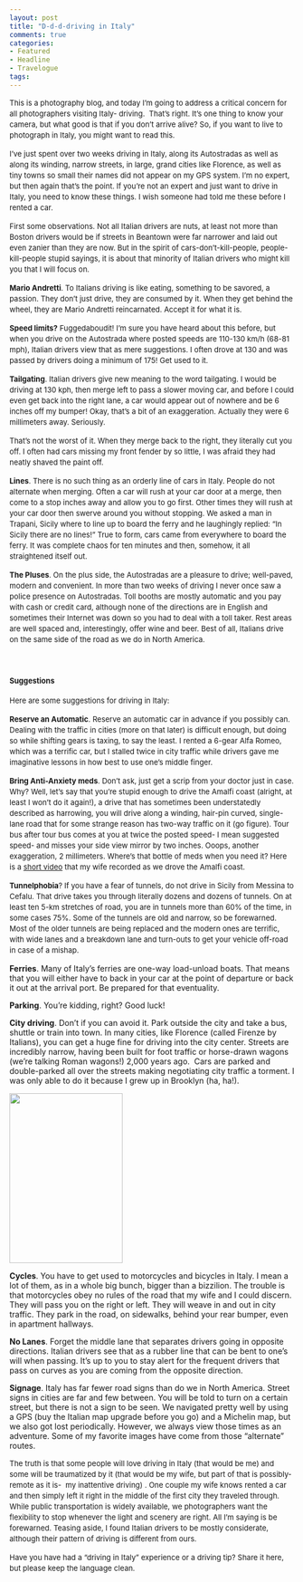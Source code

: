 ```yaml
---
layout: post
title: "D-d-d-driving in Italy"
comments: true
categories:
- Featured
- Headline
- Travelogue
tags:
---
```

<span style="font-size: 13px; line-height: 19px;">This is a photography blog, and today I’m going to address a critical concern for all photographers visiting Italy- driving.  That’s right. It’s one thing to know your camera, but what good is that if you don’t arrive alive? So, if you want to live to photograph in Italy, you might want to read this.</span>

<span style="font-size: 13px; line-height: 19px;">I’ve just spent over two weeks driving in Italy, along its Autostradas as well as along its winding, narrow streets, in large, grand cities like Florence, as well as tiny towns so small their names did not appear on my GPS system. I’m no expert, but then again that’s the point. If you’re not an expert and just want to drive in Italy, you need to know these things. I wish someone had told me these before I rented a car.</span>

<span style="font-size: 13px; line-height: 19px;">First some observations. Not all Italian drivers are nuts, at least not more than Boston drivers would be if streets in Beantown were far narrower and laid out even zanier than they are now. But in the spirit of cars-don’t-kill-people, people-kill-people stupid sayings, it is about that minority of Italian drivers who might kill you that I will focus on.</span>

<strong style="font-size: 13px; line-height: 19px;">Mario Andretti</strong><span style="font-size: 13px; line-height: 19px;">. To Italians driving is like eating, something to be savored, a passion. They don’t just drive, they are consumed by it. When they get behind the wheel, they are Mario Andretti reincarnated. Accept it for what it is.</span>

<strong style="font-size: 13px; line-height: 19px;">Speed limits?</strong><span style="font-size: 13px; line-height: 19px;"> Fuggedaboudit! I’m sure you have heard about this before, but when you drive on the Autostrada where posted speeds are 110-130 km/h (68-81 mph), Italian drivers view that as mere suggestions. I often drove at 130 and was passed by drivers doing a minimum of 175! Get used to it.</span>

<strong style="font-size: 13px; line-height: 19px;">Tailgating</strong><span style="font-size: 13px; line-height: 19px;">. Italian drivers give new meaning to the word tailgating. I would be driving at 130 kph, then merge left to pass a slower moving car, and before I could even get back into the right lane, a car would appear out of nowhere and be 6 inches off my bumper! Okay, that’s a bit of an exaggeration. Actually they were 6 millimeters away. Seriously.</span>

<span style="font-size: 13px; line-height: 19px;">That’s not the worst of it. When they merge back to the right, they literally cut you off. I often had cars missing my front fender by so little, I was afraid they had neatly shaved the paint off.</span>

<strong style="font-size: 13px; line-height: 19px;">Lines</strong><span style="font-size: 13px; line-height: 19px;">. There is no such thing as an orderly line of cars in Italy. People do not alternate when merging. Often a car will rush at your car door at a merge, then come to a stop inches away and allow you to go first. Other times they will rush at your car door then swerve around you without stopping. We asked a man in Trapani, Sicily where to line up to board the ferry and he laughingly replied: “In Sicily there are no lines!” True to form, cars came from everywhere to board the ferry. It was complete chaos for ten minutes and then, somehow, it all straightened itself out.</span>

<strong style="font-size: 13px; line-height: 19px;">The Pluses</strong><span style="font-size: 13px; line-height: 19px;">. On the plus side, the Autostradas are a pleasure to drive; well-paved, modern and convenient. In more than two weeks of driving I never once saw a police presence on Autostradas. Toll booths are mostly automatic and you pay with cash or credit card, although none of the directions are in English and sometimes their Internet was down so you had to deal with a toll taker. Rest areas are well spaced and, interestingly, offer wine and beer. Best of all, Italians drive on the same side of the road as we do in North America. </span>

&nbsp;
<h3><span style="font-size: 13px; line-height: 19px;">Suggestions</span></h3>
<span style="font-size: 13px; line-height: 19px;">Here are some suggestions for driving in Italy:</span>

<strong style="font-size: 13px; line-height: 19px;">Reserve an Automatic</strong><span style="font-size: 13px; line-height: 19px;">. Reserve an automatic car in advance if you possibly can. Dealing with the traffic in cities (more on that later) is difficult enough, but doing so while shifting gears is taxing, to say the least. I rented a 6-gear Alfa Romeo, which was a terrific car, but I stalled twice in city traffic while drivers gave me imaginative lessons in how best to use one’s middle finger.</span>

<strong style="font-size: 13px; line-height: 19px;">Bring Anti-Anxiety meds</strong><span style="font-size: 13px; line-height: 19px;">. Don’t ask, just get a scrip from your doctor just in case. Why? Well, let’s say that you’re stupid enough to drive the Amalfi coast (alright, at least I won’t do it again!), a drive that has sometimes been understatedly described as harrowing, you will drive along a winding, hair-pin curved, single-lane road that for some strange reason has two-way traffic on it (go figure). Tour bus after tour bus comes at you at twice the posted speed- I mean suggested speed- and misses your side view mirror by two inches. Ooops, another exaggeration, 2 millimeters. Where’s that bottle of meds when you need it? Here is a <a href="http://youtu.be/v5OM9oOaeTA">short video</a> that my wife recorded as we drove the Amalfi coast. </span>

<strong style="font-size: 13px; line-height: 19px;">Tunnelphobia</strong><span style="font-size: 13px; line-height: 19px;">? If you have a fear of tunnels, do not drive in Sicily from Messina to Cefalu. That drive takes you through literally dozens and dozens of tunnels. On at least ten 5-km stretches of road, you are in tunnels more than 60% of the time, in some cases 75%. Some of the tunnels are old and narrow, so be forewarned. Most of the older tunnels are being replaced and the modern ones are terrific, with wide lanes and a breakdown lane and turn-outs to get your vehicle off-road in case of a mishap.</span>

<strong>Ferries</strong>. Many of Italy’s ferries are one-way load-unload boats. That means that you will either have to back in your car at the point of departure or back it out at the arrival port. Be prepared for that eventuality.

<strong>Parking</strong>. You’re kidding, right? Good luck!

<strong>City driving</strong>. Don’t if you can avoid it. Park outside the city and take a bus, shuttle or train into town. In many cities, like Florence (called Firenze by Italians), you can get a huge fine for driving into the city center. Streets are incredibly narrow, having been built for foot traffic or horse-drawn wagons (we’re talking Roman wagons!) 2,000 years ago.  Cars are parked and double-parked all over the streets making negotiating city traffic a torment. I was only able to do it because I grew up in Brooklyn (ha, ha!).

<a href="http://blog.lesterpickerphoto.com/wp-content/uploads/2013/05/DSC_8945.jpg"><img class="size-medium wp-image-2779" title="DSC_8945" src="http://blog.lesterpickerphoto.com/wp-content/uploads/2013/05/DSC_8945-200x300.jpg" alt="" width="200" height="300" /></a>

<strong>Cycles</strong>. You have to get used to motorcycles and bicycles in Italy. I mean a lot of them, as in a whole big bunch, bigger than a bizzilion. The trouble is that motorcycles obey no rules of the road that my wife and I could discern. They will pass you on the right or left. They will weave in and out in city traffic. They park in the road, on sidewalks, behind your rear bumper, even in apartment hallways.

<strong>No Lanes</strong>. Forget the middle lane that separates drivers going in opposite directions. Italian drivers see that as a rubber line that can be bent to one’s will when passing. It’s up to you to stay alert for the frequent drivers that pass on curves as you are coming from the opposite direction.

<strong>Signage</strong>. Italy has far fewer road signs than do we in North America. Street signs in cities are far and few between. You will be told to turn on a certain street, but there is not a sign to be seen. We navigated pretty well by using a GPS (buy the Italian map upgrade before you go) and a Michelin map, but we also got lost periodically. However, we always view those times as an adventure. Some of my favorite images have come from those “alternate” routes.

<span style="font-size: 13px; line-height: 19px;">The truth is that some people will love driving in Italy (that would be me) and some will be traumatized by it (that would be my wife, but part of that is possibly- remote as it is-  my inattentive driving) . One couple my wife knows rented a car and then simply left it right in the middle of the first city they traveled through. While public transportation is widely available, we photographers want the flexibility to stop whenever the light and scenery are right. All I’m saying is be forewarned. Teasing aside, I found Italian drivers to be mostly considerate, although their pattern of driving is different from ours.</span>

<span style="font-size: 13px; line-height: 19px;">Have you have had a “driving in Italy” experience or a driving tip? Share it here, but please keep the language clean. </span>